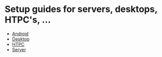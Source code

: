 # Setup guides for servers, desktops, HTPC's, ... 

- [Android](android/)
- [Desktop](desktop/)
- [HTPC](htpc/)
- [Server](server/)